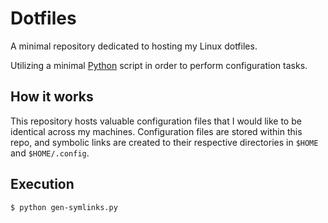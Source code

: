 # Dotfiles

A minimal repository dedicated to hosting my Linux dotfiles.

Utilizing a minimal [Python](https://www.python.org/) script in order to perform configuration tasks.

## How it works

This repository hosts valuable configuration files that I would like to be identical across my machines. Configuration files are stored within this repo, and symbolic links are created to their respective directories in `$HOME` and `$HOME/.config`.

## Execution

```
$ python gen-symlinks.py
```
